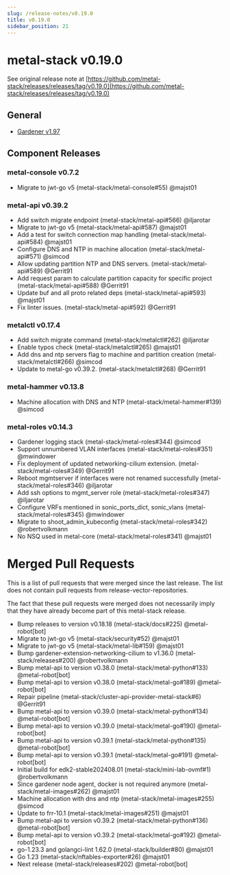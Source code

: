 ```yaml
---
slug: /release-notes/v0.19.0
title: v0.19.0
sidebar_position: 21
---
```

# metal-stack v0.19.0
See original release note at [https://github.com/metal-stack/releases/releases/tag/v0.19.0](https://github.com/metal-stack/releases/releases/tag/v0.19.0)
## General
* [Gardener v1.97](https://github.com/gardener/gardener/releases/tag/v1.97.0)
## Component Releases
### metal-console v0.7.2
* Migrate to jwt-go v5 (metal-stack/metal-console#55) @majst01
### metal-api v0.39.2
* Add switch migrate endpoint (metal-stack/metal-api#566) @iljarotar
* Migrate to jwt-go v5 (metal-stack/metal-api#587) @majst01
* Add a test for switch connection map handling (metal-stack/metal-api#584) @majst01
* Configure DNS and NTP in machine allocation (metal-stack/metal-api#571) @simcod
* Allow updating partition NTP and DNS servers. (metal-stack/metal-api#589) @Gerrit91
* Add request param to calculate partition capacity for specific project (metal-stack/metal-api#588) @Gerrit91
* Update buf and all proto related deps (metal-stack/metal-api#593) @majst01
* Fix linter issues. (metal-stack/metal-api#592) @Gerrit91
### metalctl v0.17.4
* Add switch migrate command (metal-stack/metalctl#262) @iljarotar
* Enable typos check (metal-stack/metalctl#265) @majst01
* Add dns and ntp servers flag to machine and partition creation (metal-stack/metalctl#266) @simcod
* Update to metal-go v0.39.2. (metal-stack/metalctl#268) @Gerrit91
### metal-hammer v0.13.8
* Machine allocation with DNS and NTP (metal-stack/metal-hammer#139) @simcod
### metal-roles v0.14.3
* Gardener logging stack (metal-stack/metal-roles#344) @simcod
* Support unnumbered VLAN interfaces (metal-stack/metal-roles#351) @mwindower
* Fix deployment of updated networking-cilium extension. (metal-stack/metal-roles#349) @Gerrit91
* Reboot mgmtserver if interfaces were not renamed successfully (metal-stack/metal-roles#346) @iljarotar
* Add ssh options to mgmt_server role (metal-stack/metal-roles#347) @iljarotar
* Configure VRFs mentioned in sonic_ports_dict, sonic_vlans (metal-stack/metal-roles#345) @mwindower
* Migrate to shoot_admin_kubeconfig (metal-stack/metal-roles#342) @robertvolkmann
* No NSQ used in metal-core (metal-stack/metal-roles#341) @majst01
# Merged Pull Requests
This is a list of pull requests that were merged since the last release. The list does not contain pull requests from release-vector-repositories.

The fact that these pull requests were merged does not necessarily imply that they have already become part of this metal-stack release.

* Bump releases to version v0.18.18 (metal-stack/docs#225) @metal-robot[bot]
* Migrate to jwt-go v5 (metal-stack/security#52) @majst01
* Migrate to jwt-go v5 (metal-stack/metal-lib#159) @majst01
* Bump gardener-extension-networking-cilium to v1.36.0 (metal-stack/releases#200) @robertvolkmann
* Bump metal-api to version v0.38.0 (metal-stack/metal-python#133) @metal-robot[bot]
* Bump metal-api to version v0.38.0 (metal-stack/metal-go#189) @metal-robot[bot]
* Repair pipeline (metal-stack/cluster-api-provider-metal-stack#6) @Gerrit91
* Bump metal-api to version v0.39.0 (metal-stack/metal-python#134) @metal-robot[bot]
* Bump metal-api to version v0.39.0 (metal-stack/metal-go#190) @metal-robot[bot]
* Bump metal-api to version v0.39.1 (metal-stack/metal-python#135) @metal-robot[bot]
* Bump metal-api to version v0.39.1 (metal-stack/metal-go#191) @metal-robot[bot]
* Initial build for edk2-stable202408.01 (metal-stack/mini-lab-ovmf#1) @robertvolkmann
* Since gardener node agent, docker is not required anymore (metal-stack/metal-images#262) @majst01
* Machine allocation with dns and ntp (metal-stack/metal-images#255) @simcod
* Update to frr-10.1 (metal-stack/metal-images#251) @majst01
* Bump metal-api to version v0.39.2 (metal-stack/metal-python#136) @metal-robot[bot]
* Bump metal-api to version v0.39.2 (metal-stack/metal-go#192) @metal-robot[bot]
* go-1.23.3 and golangci-lint 1.62.0 (metal-stack/builder#80) @majst01
* Go 1.23 (metal-stack/nftables-exporter#26) @majst01
* Next release (metal-stack/releases#202) @metal-robot[bot]